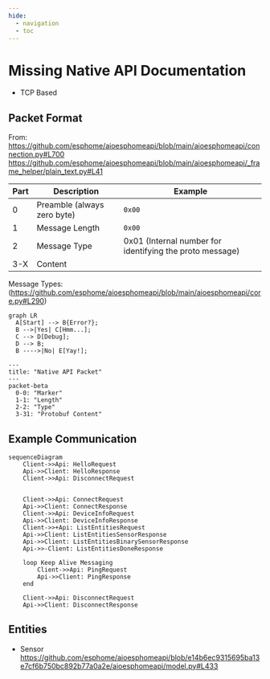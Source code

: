 ```yaml
---
hide:
  - navigation
  - toc
---
```


# Missing Native API Documentation

- TCP Based

## Packet Format

From: https://github.com/esphome/aioesphomeapi/blob/main/aioesphomeapi/connection.py#L700
https://github.com/esphome/aioesphomeapi/blob/main/aioesphomeapi/_frame_helper/plain_text.py#L41

| Part | Description                 | Example                                                  |
| ---- | --------------------------- | -------------------------------------------------------- |
| 0    | Preamble (always zero byte) | `0x00`                                                   |
| 1    | Message Length              | `0x00`                                                   |
| 2    | Message Type                | 0x01 (Internal number for identifying the proto message) |
| 3-X  | Content                     |

Message Types: (https://github.com/esphome/aioesphomeapi/blob/main/aioesphomeapi/core.py#L290)


``` mermaid
graph LR
  A[Start] --> B{Error?};
  B -->|Yes| C[Hmm...];
  C --> D[Debug];
  D --> B;
  B ---->|No| E[Yay!];
```

```mermaid
---
title: "Native API Packet"
---
packet-beta
  0-0: "Marker"
  1-1: "Length"
  2-2: "Type"
  3-31: "Protobuf Content"
```

## Example Communication

```mermaid
sequenceDiagram
    Client->>Api: HelloRequest
    Api->>Client: HelloResponse
    Client->>Api: DisconnectRequest


    Client->>Api: ConnectRequest
    Api->>Client: ConnectResponse
    Client->>Api: DeviceInfoRequest
    Api->>Client: DeviceInfoResponse
    Client->>+Api: ListEntitiesRequest
    Api->>Client: ListEntitiesSensorResponse
    Api->>Client: ListEntitiesBinarySensorResponse
    Api->>-Client: ListEntitiesDoneResponse

    loop Keep Alive Messaging
        Client->>Api: PingRequest
        Api->>Client: PingResponse
    end

    Client->>Api: DisconnectRequest
    Api->>Client: DisconnectResponse

```

## Entities

- Sensor
  https://github.com/esphome/aioesphomeapi/blob/e14b6ec9315695ba13e7cf6b750bc892b77a0a2e/aioesphomeapi/model.py#L433
